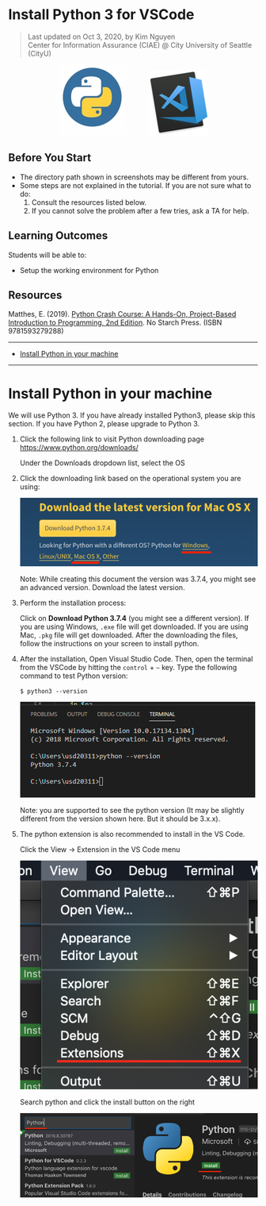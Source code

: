 
# Install Python 3 for VSCode

<!--
10/03/2020 Reviewed by Kim Nguyen
-->

> Last updated on Oct 3, 2020, by Kim Nguyen  
> Center for Information Assurance (CIAE) @ City University of Seattle (CityU)

<p align="center">
<img alt="python_logo" src="./python_logo.jpeg"/>&emsp;&emsp;&emsp;
<img alt="vscode_logo" src="./vscode_logo.png"/>
</p>

## Before You Start

* The directory path shown in screenshots may be different from yours.
* Some steps are not explained in the tutorial.  If you are not sure what to do:
  1. Consult the resources listed below.  
  2. If you cannot solve the problem after a few tries, ask a TA for help.

## Learning Outcomes

Students will be able to:

* Setup the working environment for Python

## Resources

Matthes, E. (2019). [Python Crash Course: A Hands-On, Project-Based Introduction to Programming, 2nd Edition](https://login.proxy.cityu.edu/sso/skillport?context=146803). No Starch Press. (ISBN 9781593279288)

---

* [Install Python in your machine](#install-python-in-your-machine)

---

# Install Python in your machine

We will use Python 3. If you have already installed Python3, please skip this section. If you have Python 2, please upgrade to Python 3.

 1. Click the following link to visit Python downloading page <https://www.python.org/downloads/>

    Under the Downloads dropdown list, select the OS

 2. Click the downloading link based on the operational system you are using:

    ![python_download_page](./python_download_page.png)

    Note: While creating this document the version was 3.7.4, you might see an advanced version. Download the latest version.

 3. Perform the installation process:

    Click on **Download Python 3.7.4** (you might see a different version). If you are using Windows, `.exe` file will get downloaded. If you are using Mac, `.pkg` file will get downloaded. After the downloading the files, follow the instructions on your screen to install python.

 4. After the installation, Open Visual Studio Code. Then, open the terminal from the VSCode by hitting the `control` + `~` key. Type the following command to test Python version:

    ```shell
    $ python3 --version
    ```

    ![python_version_output](./python_version_output.png)

    Note: you are supported to see the python version (It may be slightly different from the version shown here. But it should be 3.x.x).

 5. The python extension is also recommended to install in the VS Code.

    Click the View -> Extension in the VS Code menu

    ![vscode_view_dropdown_menu](./vscode_view_dropdown_menu.png)

    Search python and click the install button on the right

    ![ext_search_result](./ext_search_result.png)
